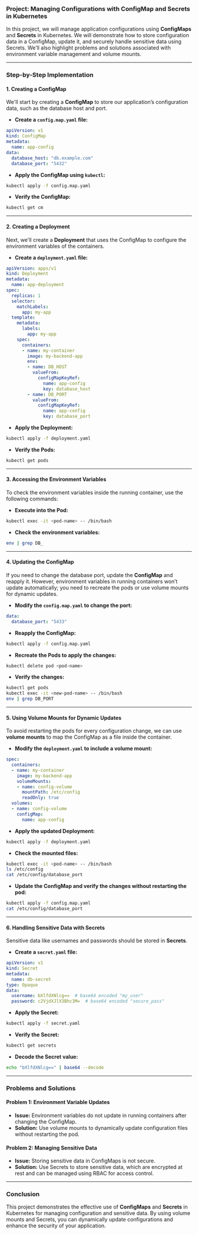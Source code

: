 ### **Project: Managing Configurations with ConfigMap and Secrets in Kubernetes**

In this project, we will manage application configurations using **ConfigMaps** and **Secrets** in Kubernetes. We will demonstrate how to store configuration data in a ConfigMap, update it, and securely handle sensitive data using Secrets. We'll also highlight problems and solutions associated with environment variable management and volume mounts.

---

### **Step-by-Step Implementation**

#### **1. Creating a ConfigMap**

We'll start by creating a **ConfigMap** to store our application’s configuration data, such as the database host and port.

- **Create a `config.map.yaml` file:**

```yaml
apiVersion: v1
kind: ConfigMap
metadata:
  name: app-config
data:
  database_host: "db.example.com"
  database_port: "5432"
```

- **Apply the ConfigMap using `kubectl`:**

```bash
kubectl apply -f config.map.yaml
```

- **Verify the ConfigMap:**

```bash
kubectl get cm
```

---

#### **2. Creating a Deployment**

Next, we'll create a **Deployment** that uses the ConfigMap to configure the environment variables of the containers.

- **Create a `deployment.yaml` file:**

```yaml
apiVersion: apps/v1
kind: Deployment
metadata:
  name: app-deployment
spec:
  replicas: 1
  selector:
    matchLabels:
      app: my-app
  template:
    metadata:
      labels:
        app: my-app
    spec:
      containers:
      - name: my-container
        image: my-backend-app
        env:
        - name: DB_HOST
          valueFrom:
            configMapKeyRef:
              name: app-config
              key: database_host
        - name: DB_PORT
          valueFrom:
            configMapKeyRef:
              name: app-config
              key: database_port
```

- **Apply the Deployment:**

```bash
kubectl apply -f deployment.yaml
```

- **Verify the Pods:**

```bash
kubectl get pods
```

---

#### **3. Accessing the Environment Variables**

To check the environment variables inside the running container, use the following commands:

- **Execute into the Pod:**

```bash
kubectl exec -it <pod-name> -- /bin/bash
```

- **Check the environment variables:**

```bash
env | grep DB_
```

---

#### **4. Updating the ConfigMap**

If you need to change the database port, update the **ConfigMap** and reapply it. However, environment variables in running containers won’t update automatically; you need to recreate the pods or use volume mounts for dynamic updates.

- **Modify the `config.map.yaml` to change the port:**

```yaml
data:
  database_port: "5433"
```

- **Reapply the ConfigMap:**

```bash
kubectl apply -f config.map.yaml
```

- **Recreate the Pods to apply the changes:**

```bash
kubectl delete pod <pod-name>
```

- **Verify the changes:**

```bash
kubectl get pods
kubectl exec -it <new-pod-name> -- /bin/bash
env | grep DB_PORT
```

---

#### **5. Using Volume Mounts for Dynamic Updates**

To avoid restarting the pods for every configuration change, we can use **volume mounts** to map the ConfigMap as a file inside the container.

- **Modify the `deployment.yaml` to include a volume mount:**

```yaml
spec:
  containers:
  - name: my-container
    image: my-backend-app
    volumeMounts:
    - name: config-volume
      mountPath: /etc/config
      readOnly: true
  volumes:
  - name: config-volume
    configMap:
      name: app-config
```

- **Apply the updated Deployment:**

```bash
kubectl apply -f deployment.yaml
```

- **Check the mounted files:**

```bash
kubectl exec -it <pod-name> -- /bin/bash
ls /etc/config
cat /etc/config/database_port
```

- **Update the ConfigMap and verify the changes without restarting the pod:**

```bash
kubectl apply -f config.map.yaml
cat /etc/config/database_port
```

---

#### **6. Handling Sensitive Data with Secrets**

Sensitive data like usernames and passwords should be stored in **Secrets**.

- **Create a `secret.yaml` file:**

```yaml
apiVersion: v1
kind: Secret
metadata:
  name: db-secret
type: Opaque
data:
  username: bXlfdXNlcg==  # base64 encoded "my_user"
  password: c2VjdXJlX3Bhc3M=  # base64 encoded "secure_pass"
```

- **Apply the Secret:**

```bash
kubectl apply -f secret.yaml
```

- **Verify the Secret:**

```bash
kubectl get secrets
```

- **Decode the Secret value:**

```bash
echo "bXlfdXNlcg==" | base64 --decode
```

---

### **Problems and Solutions**

#### **Problem 1: Environment Variable Updates**
- **Issue:** Environment variables do not update in running containers after changing the ConfigMap.
- **Solution:** Use volume mounts to dynamically update configuration files without restarting the pod.

#### **Problem 2: Managing Sensitive Data**
- **Issue:** Storing sensitive data in ConfigMaps is not secure.
- **Solution:** Use Secrets to store sensitive data, which are encrypted at rest and can be managed using RBAC for access control.

---

### **Conclusion**

This project demonstrates the effective use of **ConfigMaps** and **Secrets** in Kubernetes for managing configuration and sensitive data. By using volume mounts and Secrets, you can dynamically update configurations and enhance the security of your application.
